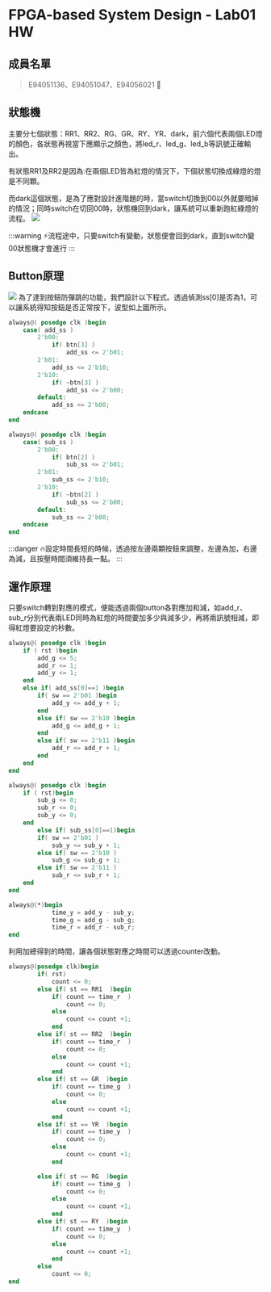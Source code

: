 # FPGA-based System Design - Lab01 HW
## 成員名單
>E94051136、E94051047、E94056021  :love_letter: 
>
## 狀態機
主要分七個狀態：RR1、RR2、RG、GR、RY、YR、dark，前六個代表兩個LED燈的顏色，各狀態再視當下應顯示之顏色，將led_r、led_g、led_b等訊號正確輸出。

有狀態RR1及RR2是因為:在兩個LED皆為紅燈的情況下，下個狀態切換成綠燈的燈是不同顆。

而dark這個狀態，是為了應對設計進階題的時，當switch切換到00以外就要暗掉的情況；同時switch在切回00時，狀態機回到dark，讓系統可以重新跑紅綠燈的流程。
![](https://i.imgur.com/90wTMGg.png)


:::warning
:zap:流程途中，只要switch有變動，狀態便會回到dark，直到switch變00狀態機才會進行
:::


## Button原理

![](https://i.imgur.com/2KZHPHZ.jpg)
為了達到按鈕防彈跳的功能，我們設計以下程式。透過偵測ss[0]是否為1，可以讓系統得知按鈕是否正常按下，波型如上圖所示。
``` verilog
always@( posedge clk )begin
    case( add_ss )
        2'b00:
            if( btn[3] )
                add_ss <= 2'b01;
        2'b01:
            add_ss <= 2'b10;
        2'b10:
            if( ~btn[3] )
                add_ss <= 2'b00;
        default:
            add_ss <= 2'b00;
    endcase
end

always@( posedge clk )begin
    case( sub_ss )
        2'b00:
            if( btn[2] )
                sub_ss <= 2'b01;
        2'b01:
            sub_ss <= 2'b10;
        2'b10:
            if( ~btn[2] )
                sub_ss <= 2'b00;
        default:
            sub_ss <= 2'b00;
    endcase
end
```

:::danger
:fire:設定時間長短的時候，透過按左邊兩顆按鈕來調整，左邊為加，右邊為減，且按壓時間須維持長一點。
:::

## 運作原理
只要switch轉到對應的模式，便能透過兩個button各對應加和減，如add_r、sub_r分別代表兩LED同時為紅燈的時間要加多少與減多少，再將兩訊號相減，即得紅燈要設定的秒數。
``` verilog
always@( posedge clk )begin
	if ( rst )begin
		add_g <= 5;
		add_r <= 1;
		add_y <= 1;
	end
	else if( add_ss[0]==1 )begin
		if( sw == 2'b01 )begin
			add_y <= add_y + 1;
		end
		else if( sw == 2'b10 )begin
			add_g <= add_g + 1;
		end
		else if( sw == 2'b11 )begin
			add_r <= add_r + 1;
		end
	end
end

always@( posedge clk )begin
	if ( rst)begin
		sub_g <= 0;
		sub_r <= 0;
		sub_y <= 0;
	end
        else if( sub_ss[0]==1)begin
		if( sw == 2'b01 )
			sub_y <= sub_y + 1;
		else if( sw == 2'b10 )
			sub_g <= sub_g + 1;
		else if( sw == 2'b11 )
			sub_r <= sub_r + 1;
	end
end

always@(*)begin
			time_y = add_y - sub_y;
			time_g = add_g - sub_g;
			time_r = add_r - sub_r;
end
```
利用加總得到的時間，讓各個狀態對應之時間可以透過counter改動。
``` verilog
always@(posedge clk)begin
		if( rst)
			count <= 0;
		else if( st == RR1  )begin
			if( count == time_r  )
				count <= 0;
			else
				count <= count +1;
			end
		else if( st == RR2  )begin
			if( count == time_r  )
				count <= 0;
			else
				count <= count +1;
			end
		else if( st == GR  )begin
			if( count == time_g  )
				count <= 0;
			else
				count <= count +1;
			end
		else if( st == YR  )begin
			if( count == time_y  )
				count <= 0;
			else
				count <= count +1;
			end

		else if( st == RG  )begin
			if( count == time_g  )
				count <= 0;
			else
				count <= count +1;
			end
		else if( st == RY  )begin
			if( count == time_y  )
				count <= 0;
			else
				count <= count +1;
			end
		else
			count <= 0;
end
```

